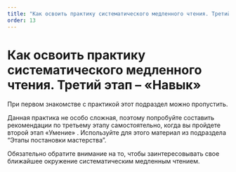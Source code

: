 ```yaml
---
title: "Как освоить практику систематического медленного чтения. Третий этап – «Навык»"
order: 13
---
```


# Как освоить практику систематического медленного чтения. Третий этап – «Навык»

При первом знакомстве с практикой этот подраздел можно пропустить.

Данная практика не особо сложная, поэтому попробуйте составить рекомендации по третьему этапу самостоятельно, когда вы пройдете второй этап «Умение» . Используйте для этого материал из подраздела “Этапы постановки мастерства”.

Обязательно обратите внимание на то, чтобы заинтересовывать свое ближайшее окружение систематическим медленным чтением.